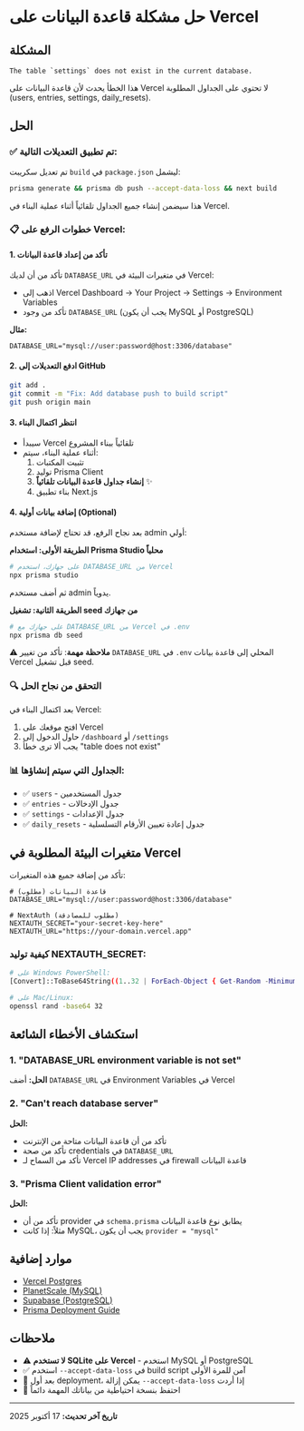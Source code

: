 # حل مشكلة قاعدة البيانات على Vercel

## المشكلة
```
The table `settings` does not exist in the current database.
```

هذا الخطأ يحدث لأن قاعدة البيانات على Vercel لا تحتوي على الجداول المطلوبة (users, entries, settings, daily_resets).

## الحل

### ✅ تم تطبيق التعديلات التالية:

تم تعديل سكريبت `build` في `package.json` ليشمل:
```bash
prisma generate && prisma db push --accept-data-loss && next build
```

هذا سيضمن إنشاء جميع الجداول تلقائياً أثناء عملية البناء في Vercel.

### 📋 خطوات الرفع على Vercel:

#### 1. تأكد من إعداد قاعدة البيانات
تأكد من أن لديك `DATABASE_URL` في متغيرات البيئة في Vercel:
- اذهب إلى Vercel Dashboard → Your Project → Settings → Environment Variables
- تأكد من وجود `DATABASE_URL` (يجب أن يكون MySQL أو PostgreSQL)

**مثال:**
```
DATABASE_URL="mysql://user:password@host:3306/database"
```

#### 2. ادفع التعديلات إلى GitHub
```bash
git add .
git commit -m "Fix: Add database push to build script"
git push origin main
```

#### 3. انتظر اكتمال البناء
- سيبدأ Vercel تلقائياً ببناء المشروع
- أثناء عملية البناء، سيتم:
  1. تثبيت المكتبات
  2. توليد Prisma Client
  3. **إنشاء جداول قاعدة البيانات تلقائياً** ✨
  4. بناء تطبيق Next.js

#### 4. إضافة بيانات أولية (Optional)
بعد نجاح الرفع، قد تحتاج لإضافة مستخدم admin أولي:

**الطريقة الأولى: استخدام Prisma Studio محلياً**
```bash
# على جهازك، استخدم DATABASE_URL من Vercel
npx prisma studio
```

ثم أضف مستخدم admin يدوياً.

**الطريقة الثانية: تشغيل seed من جهازك**
```bash
# على جهازك مع DATABASE_URL من Vercel في .env
npx prisma db seed
```

⚠️ **ملاحظة مهمة**: تأكد من تغيير `DATABASE_URL` في `.env` المحلي إلى قاعدة بيانات Vercel قبل تشغيل seed.

### 🔍 التحقق من نجاح الحل

بعد اكتمال البناء في Vercel:

1. افتح موقعك على Vercel
2. حاول الدخول إلى `/dashboard` أو `/settings`
3. يجب ألا ترى خطأ "table does not exist"

### 📊 الجداول التي سيتم إنشاؤها:

- ✅ `users` - جدول المستخدمين
- ✅ `entries` - جدول الإدخالات
- ✅ `settings` - جدول الإعدادات
- ✅ `daily_resets` - جدول إعادة تعيين الأرقام التسلسلية

## متغيرات البيئة المطلوبة في Vercel

تأكد من إضافة جميع هذه المتغيرات:

```env
# قاعدة البيانات (مطلوب)
DATABASE_URL="mysql://user:password@host:3306/database"

# NextAuth (مطلوب للمصادقة)
NEXTAUTH_SECRET="your-secret-key-here"
NEXTAUTH_URL="https://your-domain.vercel.app"
```

### كيفية توليد NEXTAUTH_SECRET:
```bash
# على Windows PowerShell:
[Convert]::ToBase64String((1..32 | ForEach-Object { Get-Random -Minimum 0 -Maximum 256 }))

# على Mac/Linux:
openssl rand -base64 32
```

## استكشاف الأخطاء الشائعة

### 1. "DATABASE_URL environment variable is not set"
**الحل:** أضف `DATABASE_URL` في Environment Variables في Vercel

### 2. "Can't reach database server"
**الحل:** 
- تأكد من أن قاعدة البيانات متاحة من الإنترنت
- تأكد من صحة credentials في `DATABASE_URL`
- تأكد من السماح لـ Vercel IP addresses في firewall قاعدة البيانات

### 3. "Prisma Client validation error"
**الحل:**
- تأكد من أن provider في `schema.prisma` يطابق نوع قاعدة البيانات
- مثلاً: إذا كانت MySQL، يجب أن يكون `provider = "mysql"`

## موارد إضافية

- [Vercel Postgres](https://vercel.com/docs/storage/vercel-postgres)
- [PlanetScale (MySQL)](https://planetscale.com/)
- [Supabase (PostgreSQL)](https://supabase.com/)
- [Prisma Deployment Guide](https://www.prisma.io/docs/guides/deployment/deployment-guides/deploying-to-vercel)

## ملاحظات

- ⚠️ **لا تستخدم SQLite على Vercel** - استخدم MySQL أو PostgreSQL
- ✅ استخدم `--accept-data-loss` في build script آمن للمرة الأولى
- 🔄 بعد أول deployment، يمكن إزالة `--accept-data-loss` إذا أردت
- 💾 احتفظ بنسخة احتياطية من بياناتك المهمة دائماً

---

**تاريخ آخر تحديث:** 17 أكتوبر 2025

